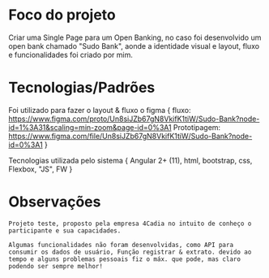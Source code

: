 # Foco do projeto 

Criar uma Single Page para um Open Banking, no caso foi desenvolvido um open bank chamado "Sudo Bank", aonde a identidade visual e layout, fluxo e funcionalidades foi criado por mim.

# Tecnologias/Padrões

Foi utilizado para fazer o layout & fluxo o figma {
    fluxo: https://www.figma.com/proto/Un8siJZb67gN8VkifK1tiW/Sudo-Bank?node-id=1%3A31&scaling=min-zoom&page-id=0%3A1
    Prototipagem: https://www.figma.com/file/Un8siJZb67gN8VkifK1tiW/Sudo-Bank?node-id=0%3A1
}

Tecnologias utilizada pelo sistema {
    Angular 2+ (11),
    html,
    bootstrap,
    css,
    Flexbox,
    "JS",
    FW
}

# Observações

    Projeto teste, proposto pela empresa 4Cadia no intuito de conheço o participante e sua capacidades.
    
    Algumas funcionalidades não foram desenvolvidas, como API para consumir os dados de usuário, Função registrar & extrato. devido ao tempo e alguns problemas pessoais fiz o máx. que pode, mas claro podendo ser sempre melhor!


